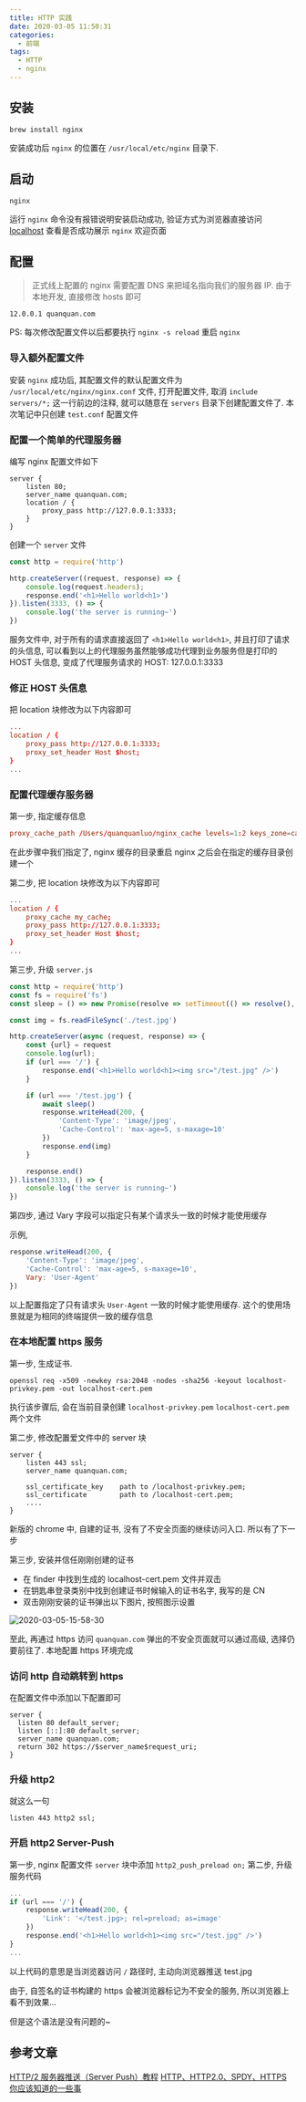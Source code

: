 ```yaml
---
title: HTTP 实践
date: 2020-03-05 11:50:31
categories:
  - 前端
tags:
  - HTTP
  - nginx
---
```


## 安装

```shell
brew install nginx
```

安装成功后 `nginx` 的位置在 `/usr/local/etc/nginx` 目录下.

## 启动

```shell
nginx
```

运行 `nginx` 命令没有报错说明安装启动成功, 验证方式为浏览器直接访问 [localhost](http://localhost) 查看是否成功展示 `nginx` 欢迎页面

<!-- more -->

## 配置

> 正式线上配置的 nginx 需要配置 DNS 来把域名指向我们的服务器 IP. 由于本地开发, 直接修改 hosts 即可

```hosts
12.0.0.1 quanquan.com
```

PS: 每次修改配置文件以后都要执行 `nginx -s reload` 重启 `nginx`

### 导入额外配置文件

安装 `nginx` 成功后, 其配置文件的默认配置文件为 `/usr/local/etc/nginx/nginx.conf` 文件,
打开配置文件, 取消 `include servers/*;` 这一行前边的注释, 就可以随意在 `servers` 目录下创建配置文件了. 本次笔记中只创建 `test.conf` 配置文件

### 配置一个简单的代理服务器

编写 nginx 配置文件如下
```nginx
server {
    listen 80;
    server_name quanquan.com;
    location / {
        proxy_pass http://127.0.0.1:3333;
    }
}
```

创建一个 `server` 文件
```js
const http = require('http')

http.createServer((request, response) => {
    console.log(request.headers);
    response.end('<h1>Hello world<h1>')
}).listen(3333, () => {
    console.log('the server is running~')
})
```

服务文件中, 对于所有的请求直接返回了 `<h1>Hello world<h1>`, 并且打印了请求的头信息, 可以看到以上的代理服务虽然能够成功代理到业务服务但是打印的 HOST 头信息, 变成了代理服务请求的 HOST: 127.0.0.1:3333

### 修正 HOST 头信息

把 location 块修改为以下内容即可
```conf
...
location / {
    proxy_pass http://127.0.0.1:3333;
    proxy_set_header Host $host;
}
...
```

### 配置代理缓存服务器

第一步, 指定缓存信息
```conf
proxy_cache_path /Users/quanquanluo/nginx_cache levels=1:2 keys_zone=cache:10m max_size=10g inactive=60m use_temp_path=off;
```
在此步骤中我们指定了, nginx 缓存的目录重启 nginx 之后会在指定的缓存目录创建一个

第二步, 把 location 块修改为以下内容即可
```conf
...
location / {
    proxy_cache my_cache;
    proxy_pass http://127.0.0.1:3333;
    proxy_set_header Host $host;
}
...
```

第三步, 升级 `server.js`

```js
const http = require('http')
const fs = require('fs')
const sleep = () => new Promise(resolve => setTimeout(() => resolve(), 2e3))

const img = fs.readFileSync('./test.jpg')

http.createServer(async (request, response) => {
    const {url} = request
    console.log(url);
    if (url === '/') {
        response.end('<h1>Hello world<h1><img src="/test.jpg" />')
    }

    if (url === '/test.jpg') {
        await sleep()
        response.writeHead(200, {
            'Content-Type': 'image/jpeg',
            'Cache-Control': 'max-age=5, s-maxage=10'
        })
        response.end(img)
    }

    response.end()
}).listen(3333, () => {
    console.log('the server is running~')
})
```

第四步, 通过 Vary 字段可以指定只有某个请求头一致的时候才能使用缓存

示例,
```js
response.writeHead(200, {
    'Content-Type': 'image/jpeg',
    'Cache-Control': 'max-age=5, s-maxage=10',
    Vary: 'User-Agent'
})
```

以上配置指定了只有请求头 `User-Agent` 一致的时候才能使用缓存. 这个的使用场景就是为相同的终端提供一致的缓存信息

### 在本地配置 https 服务

第一步, 生成证书.
```shell
openssl req -x509 -newkey rsa:2048 -nodes -sha256 -keyout localhost-privkey.pem -out localhost-cert.pem
```
执行该步骤后, 会在当前目录创建 `localhost-privkey.pem` `localhost-cert.pem` 两个文件

第二步, 修改配置爱文件中的 server 块
```nginx
server {
    listen 443 ssl;
    server_name quanquan.com;

    ssl_certificate_key    path to /localhost-privkey.pem;
    ssl_certificate        path to /localhost-cert.pem;
    ....
}
```
新版的 chrome 中, 自建的证书, 没有了不安全页面的继续访问入口. 所以有了下一步

第三步, 安装并信任刚刚创建的证书

- 在 finder 中找到生成的 localhost-cert.pem 文件并双击
- 在钥匙串登录类别中找到创建证书时候输入的证书名字, 我写的是 CN
- 双击刚刚安装的证书弹出以下图片, 按照图示设置

![2020-03-05-15-58-30](http://handle-note-img.niubishanshan.top/2020-03-05-15-58-30.png)

至此, 再通过 https 访问 `quanquan.com` 弹出的不安全页面就可以通过高级, 选择仍要前往了. 本地配置 https 环境完成

### 访问 http 自动跳转到 https

在配置文件中添加以下配置即可
```nginx
server {
  listen 80 default_server;
  listen [::]:80 default_server;
  server_name quanquan.com;
  return 302 https://$server_name$request_uri;
}
```

### 升级 http2

就这么一句
```nginx
listen 443 http2 ssl;
```

### 开启 http2 Server-Push

第一步, nginx 配置文件 `server` 块中添加 `http2_push_preload on;`
第二步, 升级服务代码

```js
...
if (url === '/') {
    response.writeHead(200, {
        'Link': '</test.jpg>; rel=preload; as=image'
    })
    response.end('<h1>Hello world<h1><img src="/test.jpg" />')
}
...
```
以上代码的意思是当浏览器访问 `/` 路径时, 主动向浏览器推送 test.jpg

由于, 自签名的证书构建的 https 会被浏览器标记为不安全的服务, 所以浏览器上看不到效果...

但是这个语法是没有问题的~

## 参考文章

[HTTP/2 服务器推送（Server Push）教程](http://www.ruanyifeng.com/blog/2018/03/http2_server_push.html)
[HTTP、HTTP2.0、SPDY、HTTPS 你应该知道的一些事](https://www.cnblogs.com/wujiaolong/p/5172e1f7e9924644172b64cb2c41fc58.html)
